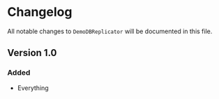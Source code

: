 # Changelog

All notable changes to `DemoDBReplicator` will be documented in this file.

## Version 1.0

### Added
- Everything
